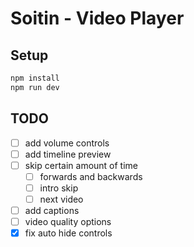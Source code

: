 # Soitin - Video Player

## Setup

```bash
npm install
npm run dev
```

## TODO

- [ ] add volume controls
- [ ] add timeline preview
- [ ] skip certain amount of time
	- [ ] forwards and backwards
  	- [ ] intro skip
  	- [ ] next video
- [ ] add captions
- [ ] video quality options
- [x] fix auto hide controls
